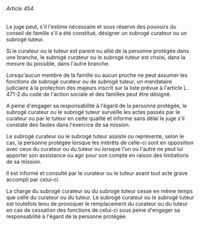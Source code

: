 ###### Article 454

Le juge peut, s'il l'estime nécessaire et sous réserve des pouvoirs du conseil de famille s'il a été constitué, désigner un subrogé curateur ou un subrogé tuteur.

Si le curateur ou le tuteur est parent ou allié de la personne protégée dans une branche, le subrogé curateur ou le subrogé tuteur est choisi, dans la mesure du possible, dans l'autre branche.

Lorsqu'aucun membre de la famille ou aucun proche ne peut assumer les fonctions de subrogé curateur ou de subrogé tuteur, un mandataire judiciaire à la protection des majeurs inscrit sur la liste prévue à l'article L. 471-2 du code de l'action sociale et des familles peut être désigné.

A peine d'engager sa responsabilité à l'égard de la personne protégée, le subrogé curateur ou le subrogé tuteur surveille les actes passés par le curateur ou par le tuteur en cette qualité et informe sans délai le juge s'il constate des fautes dans l'exercice de sa mission.

Le subrogé curateur ou le subrogé tuteur assiste ou représente, selon le cas, la personne protégée lorsque les intérêts de celle-ci sont en opposition avec ceux du curateur ou du tuteur ou lorsque l'un ou l'autre ne peut lui apporter son assistance ou agir pour son compte en raison des limitations de sa mission.

Il est informé et consulté par le curateur ou le tuteur avant tout acte grave accompli par celui-ci.

La charge du subrogé curateur ou du subrogé tuteur cesse en même temps que celle du curateur ou du tuteur. Le subrogé curateur ou le subrogé tuteur est toutefois tenu de provoquer le remplacement du curateur ou du tuteur en cas de cessation des fonctions de celui-ci sous peine d'engager sa responsabilité à l'égard de la personne protégée.

